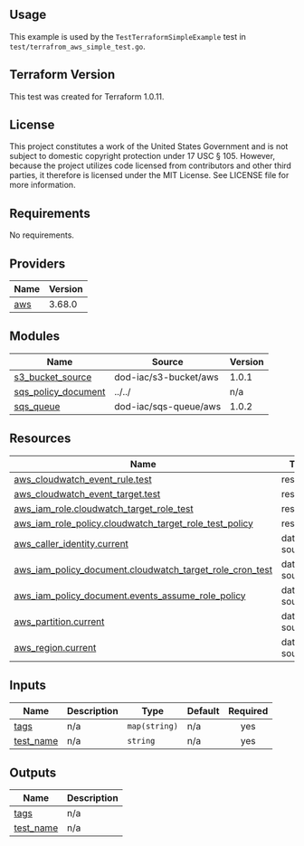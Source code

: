 <!-- BEGINNING OF PRE-COMMIT-TERRAFORM DOCS HOOK -->
## Usage

This example is used by the `TestTerraformSimpleExample` test in `test/terrafrom_aws_simple_test.go`.

## Terraform Version

This test was created for Terraform 1.0.11.

## License

This project constitutes a work of the United States Government and is not subject to domestic copyright protection under 17 USC § 105.  However, because the project utilizes code licensed from contributors and other third parties, it therefore is licensed under the MIT License.  See LICENSE file for more information.

## Requirements

No requirements.

## Providers

| Name | Version |
|------|---------|
| <a name="provider_aws"></a> [aws](#provider\_aws) | 3.68.0 |

## Modules

| Name | Source | Version |
|------|--------|---------|
| <a name="module_s3_bucket_source"></a> [s3\_bucket\_source](#module\_s3\_bucket\_source) | dod-iac/s3-bucket/aws | 1.0.1 |
| <a name="module_sqs_policy_document"></a> [sqs\_policy\_document](#module\_sqs\_policy\_document) | ../../ | n/a |
| <a name="module_sqs_queue"></a> [sqs\_queue](#module\_sqs\_queue) | dod-iac/sqs-queue/aws | 1.0.2 |

## Resources

| Name | Type |
|------|------|
| [aws_cloudwatch_event_rule.test](https://registry.terraform.io/providers/hashicorp/aws/latest/docs/resources/cloudwatch_event_rule) | resource |
| [aws_cloudwatch_event_target.test](https://registry.terraform.io/providers/hashicorp/aws/latest/docs/resources/cloudwatch_event_target) | resource |
| [aws_iam_role.cloudwatch_target_role_test](https://registry.terraform.io/providers/hashicorp/aws/latest/docs/resources/iam_role) | resource |
| [aws_iam_role_policy.cloudwatch_target_role_test_policy](https://registry.terraform.io/providers/hashicorp/aws/latest/docs/resources/iam_role_policy) | resource |
| [aws_caller_identity.current](https://registry.terraform.io/providers/hashicorp/aws/latest/docs/data-sources/caller_identity) | data source |
| [aws_iam_policy_document.cloudwatch_target_role_cron_test](https://registry.terraform.io/providers/hashicorp/aws/latest/docs/data-sources/iam_policy_document) | data source |
| [aws_iam_policy_document.events_assume_role_policy](https://registry.terraform.io/providers/hashicorp/aws/latest/docs/data-sources/iam_policy_document) | data source |
| [aws_partition.current](https://registry.terraform.io/providers/hashicorp/aws/latest/docs/data-sources/partition) | data source |
| [aws_region.current](https://registry.terraform.io/providers/hashicorp/aws/latest/docs/data-sources/region) | data source |

## Inputs

| Name | Description | Type | Default | Required |
|------|-------------|------|---------|:--------:|
| <a name="input_tags"></a> [tags](#input\_tags) | n/a | `map(string)` | n/a | yes |
| <a name="input_test_name"></a> [test\_name](#input\_test\_name) | n/a | `string` | n/a | yes |

## Outputs

| Name | Description |
|------|-------------|
| <a name="output_tags"></a> [tags](#output\_tags) | n/a |
| <a name="output_test_name"></a> [test\_name](#output\_test\_name) | n/a |
<!-- END OF PRE-COMMIT-TERRAFORM DOCS HOOK -->
